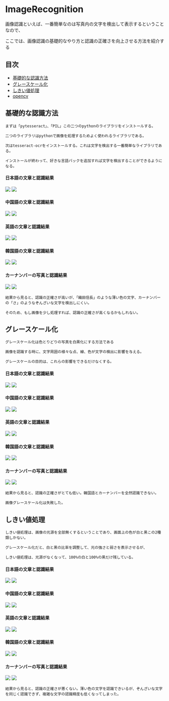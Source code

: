 # ImageRecognition

画像認識といえば、一番簡単なのは写真内の文字を検出して表示するということなので、

ここでは、画像認識の基礎的なやり方と認識の正確さを向上させる方法を紹介する

## 目次
* [基礎的な認識方法](#基礎的な認識方法)
* [グレースケール化](#グレースケール化)
* [しきい値処理](#しきい値処理)
* [opencv](#opencv)

基礎的な認識方法
------
    まずは「pytesseract」、「PIL」この二つのpythonのライブラリをインストールする。
    
    二つのライブラリはpythonで画像を処理するためよく使われるライブラリである。
    
    次はtesseract-ocrをインストールする。これは文字を検出する一番簡単なライブラリである。
    
    インストールが終わって、好きな言語バックを追加すれば文字を検出することができるようになる。

#### 日本語の文章と認識結果
![](/img/jpn.PNG)
![](/result/J1.PNG)

#### 中国語の文章と認識結果
![](/img/chn.PNG)
![](/result/C1.PNG)

#### 英語の文章と認識結果
![](/img/eng.PNG)
![](/result/E1.PNG)

#### 韓国語の文章と認識結果
![](/img/kor.PNG)
![](/result/K1.PNG)

#### カーナンバーの写真と認識結果
![](/img/car.png)
![](/result/car1.PNG)


    結果から見ると、認識の正確さが高いが、「織田信長」のような薄い色の文字、カーナンバーの「さ」のようなぞんざいな文字を検出しにくい。
    
    そのため、もし画像を少し処理すれば、認識の正確さが高くなるかもしれない。



グレースケール化
------
    グレースケール化は色とりどりの写真を白黒化にする方法である
    
    画像を認識する時に、文字周囲の様々な点、線、色が文字の検出に影響を与える。
    
    グレースケールの目的は、これらの影響をできるだけなくする。

#### 日本語の文章と認識結果
![](/img/jpn.PNG)
![](/result/J2.PNG)

#### 中国語の文章と認識結果
![](/img/chn.PNG)
![](/result/C2.PNG)

#### 英語の文章と認識結果
![](/img/eng.PNG)
![](/result/E2.PNG)

#### 韓国語の文章と認識結果
![](/img/kor.PNG)
![](/result/K2.PNG)

#### カーナンバーの写真と認識結果
![](/img/car.png)
![](/result/car2.PNG)


    結果から見ると、認識の正確さがとても低い。韓国語とカーナンバーを全然認識できない。
    
    画像グレースケール化は失敗した。



しきい値処理
------
    しきい値処理は、画像の光源を全部無くするということであり、画面上の色が白と黒この2種類しかない。
    
    グレースケール化だと、白と黒の比率を調整して、光の強さと弱さを表示させるが、
    
    しきい値処理は、光源がなくなって、100%の白と100%の黒だけ残している。

#### 日本語の文章と認識結果
![](/img/jpn.PNG)
![](/result/J3.PNG)

#### 中国語の文章と認識結果
![](/img/chn.PNG)
![](/result/C3.PNG)

#### 英語の文章と認識結果
![](/img/eng.PNG)
![](/result/E3.PNG)

#### 韓国語の文章と認識結果
![](/img/kor.PNG)
![](/result/K3.PNG)

#### カーナンバーの写真と認識結果
![](/img/car.png)
![](/result/car3.PNG)


    結果から見ると、認識の正確さが悪くない。薄い色の文字を認識できいるが、ぞんざいな文字を同じく認識できず、複雑な文字の認識精度も低くなってしまった。
